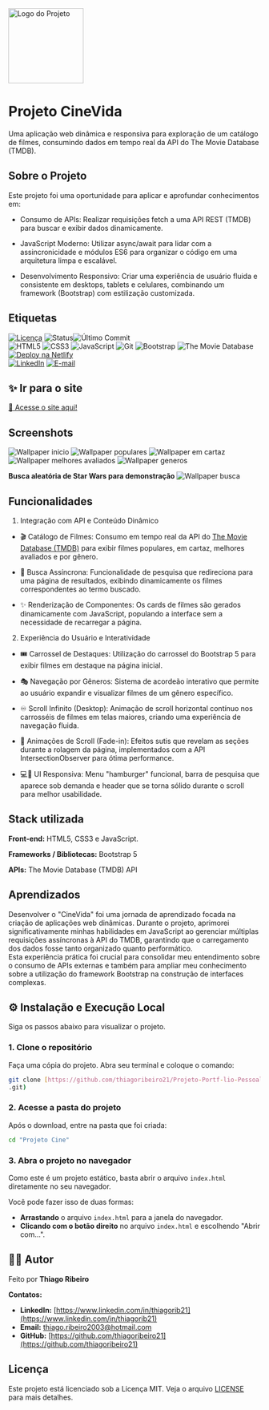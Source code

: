 <img src="images/filme.png" alt="Logo do Projeto" width="150">

# Projeto CineVida

Uma aplicação web dinâmica e responsiva para exploração de um catálogo de filmes, consumindo dados em tempo real da API do The Movie Database (TMDB).

## Sobre o Projeto

Este projeto foi uma oportunidade para aplicar e aprofundar conhecimentos em:

- Consumo de APIs: Realizar requisições fetch a uma API REST (TMDB) para buscar e exibir dados dinamicamente.

- JavaScript Moderno: Utilizar async/await para lidar com a assincronicidade e módulos ES6 para organizar o código em uma arquitetura limpa e escalável.

- Desenvolvimento Responsivo: Criar uma experiência de usuário fluida e consistente em desktops, tablets e celulares, combinando um framework (Bootstrap) com estilização customizada.

## Etiquetas

[![Licença](https://img.shields.io/badge/licença-MIT-blue)](./LICENSE)
![Status](https://img.shields.io/badge/status-em%20andamento-brightgreen)![Último Commit](https://img.shields.io/github/last-commit/thiagoribeiro21/Projeto-CineVida)
<br>
![HTML5](https://img.shields.io/badge/html5-%23E34F26.svg?style=for-the-badge&logo=html5&logoColor=white)
![CSS3](https://img.shields.io/badge/css3-%231572B6.svg?style=for-the-badge&logo=css3&logoColor=white)
![JavaScript](https://img.shields.io/badge/javascript-%23323330.svg?style=for-the-badge&logo=javascript&logoColor=%23F7DF1E)
![Git](https://img.shields.io/badge/git-%23F05033.svg?style=for-the-badge&logo=git&logoColor=white)
![Bootstrap](https://img.shields.io/badge/bootstrap-%238511FA.svg?style=for-the-badge&logo=bootstrap&logoColor=white)
![The Movie Database](https://img.shields.io/badge/TMDB-01B4E4?style=for-the-badge&logo=themoviedatabase&logoColor=white)
<br>
[![Deploy na Netlify](https://img.shields.io/badge/Deploy-Netlify-00C7B7?style=for-the-badge&logo=netlify&logoColor=white)](https://cinevida.netlify.app/)
<br>
[![LinkedIn](https://img.shields.io/badge/linkedin-%230077B5.svg?style=for-the-badge&logo=linkedin&logoColor=white)](https://www.linkedin.com/in/thiagorib21/)
[![E-mail](https://img.shields.io/badge/-Email-000000?style=for-the-badge&logo=microsoft-outlook&logoColor=white)](mailto:thiago.ribeiro2003@hotmail.com)

## ✨ Ir para o site

[🔗 Acesse o site aqui!](https://cinevida.netlify.app/)

## Screenshots

<img src="images/screenshots-readme/screenshot-inicio.png" alt="Wallpaper inicio">
<img src="images/screenshots-readme/screenshot-populares.png" alt="Wallpaper populares">
<img src="images/screenshots-readme/screenshot-emCartaz.png" alt="Wallpaper em cartaz">
<img src="images/screenshots-readme/screenshot-topRated.png" alt="Wallpaper melhores avaliados">
<img src="images/screenshots-readme/screenshot-generos.png" alt="Wallpaper generos">

**Busca aleatória de Star Wars para demonstração**
<img src="images/screenshots-readme/screenshot-busca.png" alt="Wallpaper busca">

## Funcionalidades

1. Integração com API e Conteúdo Dinâmico

- 🎬 Catálogo de Filmes: Consumo em tempo real da API do [The Movie Database (TMDB)](https://www.themoviedb.org/) para exibir filmes populares, em cartaz, melhores avaliados e por gênero.

- 🔎 Busca Assíncrona: Funcionalidade de pesquisa que redireciona para uma página de resultados, exibindo dinamicamente os filmes correspondentes ao termo buscado.

- ✨ Renderização de Componentes: Os cards de filmes são gerados dinamicamente com JavaScript, populando a interface sem a necessidade de recarregar a página.

2. Experiência do Usuário e Interatividade

- 🎟️ Carrossel de Destaques: Utilização do carrossel do Bootstrap 5 para exibir filmes em destaque na página inicial.

- 🎭 Navegação por Gêneros: Sistema de acordeão interativo que permite ao usuário expandir e visualizar filmes de um gênero específico.

- ♾️ Scroll Infinito (Desktop): Animação de scroll horizontal contínuo nos carrosséis de filmes em telas maiores, criando uma experiência de navegação fluida.

- 🌠 Animações de Scroll (Fade-in): Efeitos sutis que revelam as seções durante a rolagem da página, implementados com a API IntersectionObserver para ótima performance.

- 💻📱 UI Responsiva: Menu "hamburger" funcional, barra de pesquisa que aparece sob demanda e header que se torna sólido durante o scroll para melhor usabilidade.

## Stack utilizada

**Front-end:** HTML5, CSS3 e JavaScript.

**Frameworks / Bibliotecas:** Bootstrap 5

**APIs:** The Movie Database (TMDB) API

## Aprendizados

Desenvolver o "CineVida" foi uma jornada de aprendizado focada na criação de aplicações web dinâmicas. Durante o projeto, aprimorei significativamente minhas habilidades em JavaScript ao gerenciar múltiplas requisições assíncronas à API do TMDB, garantindo que o carregamento dos dados fosse tanto organizado quanto performático.
<br>
Esta experiência prática foi crucial para consolidar meu entendimento sobre o consumo de APIs externas e também para ampliar meu conhecimento sobre a utilização do framework Bootstrap na construção de interfaces complexas.

## ⚙️ Instalação e Execução Local

Siga os passos abaixo para visualizar o projeto.

### 1. Clone o repositório

Faça uma cópia do projeto. Abra seu terminal e coloque o comando:

```bash
git clone [https://github.com/thiagoribeiro21/Projeto-Portf-lio-Pessoal.git](https://github.com/thiagoribeiro21/Projeto-CineVida
.git)
```

### 2. Acesse a pasta do projeto

Após o download, entre na pasta que foi criada:

```bash
cd "Projeto Cine"
```

### 3. Abra o projeto no navegador

Como este é um projeto estático, basta abrir o arquivo `index.html` diretamente no seu navegador.

Você pode fazer isso de duas formas:

- **Arrastando** o arquivo `index.html` para a janela do navegador.
- **Clicando com o botão direito** no arquivo `index.html` e escolhendo "Abrir com...".

## 👨‍💻 Autor

Feito por **Thiago Ribeiro**

**Contatos:**

- **LinkedIn:** [https://www.linkedin.com/in/thiagorib21](https://www.linkedin.com/in/thiagorib21)
- **Email:** thiago.ribeiro2003@hotmail.com
- **GitHub:** [https://github.com/thiagoribeiro21](https://github.com/thiagoribeiro21)

## Licença

Este projeto está licenciado sob a Licença MIT. Veja o arquivo [LICENSE](./LICENSE) para mais detalhes.
